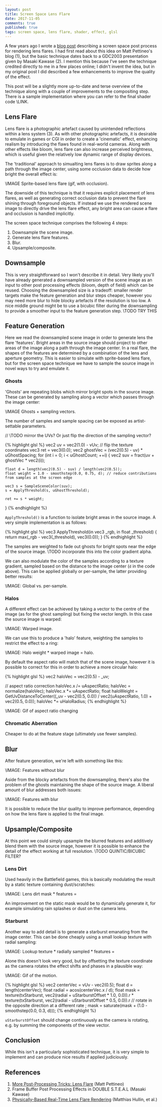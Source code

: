```yaml
---
layout: post
title: Screen Space Lens Flare
date: 2017-11-05
comments: true
published: true
tags: screen space, lens flare, shader, effect, glsl
---
```


A few years ago I wrote a [blog post](http://john-chapman-graphics.blogspot.fr/2013/02/pseudo-lens-flare.html) describing a screen space post process for rendering lens flares. I had first read about this idea on Matt Pettineo's blog (1), but the basic technique dates back to a GDC2003 presentation given by Masaki Kawase (2). I mention this because I've seen the technique credited directly to me in a few places online; I didn't invent the idea, but in my original post I did described a few enhancements to improve the quality of the effect.

This post will be a slightly more up-to-date and terse overview of the technique along with a couple of improvements to the compositing step. There is a sample implementation where you can refer to the final shader code \LINK.

## Lens Flare ##

Lens flare is a photographic artefact caused by unintended reflections within a lens system (3). As with other photographic artefacts, it is desirable to emulate in games or CGI in order to create a 'cinematic' effect, enhancing realism by introducing the flaws found in real-world cameras. Along with other effects like bloom, lens flare can also increase perceived brightness, which is useful given the relatively low dynamic range of display devices.

The 'traditional' approach to simualting lens flares is to draw sprites along a path through the image center, using some occlusion data to decide how bright the overall effect is:

\IMAGE Sprite-based lens flare (gif, with occlusion).

The downside of this technique is that it requires explicit placement of lens flares, as well as generating correct occlusion data to prevent the flare shining through foreground objects. If instead we use the rendered scene image to directly drive the lens flare effect, any bright area can cause a flare and occlusion is handled implicitly.

The screen space technique comprises the following 4 steps:

1. Downsample the scene image.
2. Generate lens flare features.
3. Blur.
4. Upsample/composite.

## Downsample ##

This is very straightforward so I won't describe it in detail. Very likely you'll have already generated a downsampled version of the scene image as an input to other post processing effects (bloom, depth of field) which can be reused. Choosing the downsampled size is a tradeoff: smaller render targets make the feature generation and blur steps cheaper, however you may need more blur to hide blocky artefacts if the resolution is too low. A nice middle ground might be to use a bicubic filter during the downsampling to provide a smoother input to the feature generation step. \TODO TRY THIS

## Feature Generation ##

Here we read the downsampled scene image in order to generate lens the flare 'features'. Bright areas in the source image should project to other areas of the image along a path through the image center. In a real flare, the shapes of the features are determined by a combination of the lens and aperture geometry. This is easier to simulate with sprite-based lens flare, but for the screen space technique we have to sample the source image in novel ways to try and emulate it.

### Ghosts ###

'Ghosts' are repeating blobs which mirror bright spots in the source image. These can be generated by sampling along a vector which passes through the image center:

\IMAGE Ghosts + sampling vectors.

The number of samples and sample spacing can be exposed as artist-settable parameters.

// \TODO mirror the UVs? Or just flip the direction of the sampling vector?

{% highlight glsl %}
vec2 uv = vec2(1.0) - vUv; // flip the texture coordinates
vec3 ret = vec3(0.0);
vec2 ghostVec = (vec2(0.5) - uv) * uGhostSpacing;
for (int i = 0; i < uGhostCount; ++i) {
	vec2 suv = fract(uv + ghostVec * vec2(i));

	float d = length(vec2(0.5) - suv) / length(vec2(0.5));
	float weight = 1.0 - smoothstep(0.0, 0.75, d); // reduce contributions from samples at the screen edge

	vec3 s = SampleSceneColor(suv);
	s = ApplyThreshold(s, uGhostThreshold);

	ret += s * weight;
}
{% endhighlight %}

`ApplyThreshold()` is a function to isolate bright areas in the source image. A very simple implementation is as follows:

{% highlight glsl %}
vec3 ApplyThreshold(in vec3 _rgb, in float _threshold)
{
	return max(_rgb - vec3(_threshold), vec3(0.0));
}
{% endhighlight %}

The samples are weighted to fade out ghosts for bright spots near the edge of the source image. \TODO incorporate this into the color gradient alpha.

We can also modulate the color of the samples according to a texture gradient, sampled based on the distance to the image center (`d` in the code above). This can be applied globally or per-sample, the latter providing better results:

\IMAGE: Global vs. per-sample.

### Halos ###

A different effect can be achieved by taking a vector to the centre of the image (as for the ghost sampling) but fixing the vector length. In this case the source image is warped:

\IMAGE: Warped image.

We can use this to produce a 'halo' feature, weighting the samples to restrict the effect to a ring:

\IMAGE: Halo weight * warped image = halo.

By default the aspect ratio will match that of the scene image, however it is possible to correct for this in order to achieve a more circular halo:

{% highlight glsl %}
vec2 haloVec = vec2(0.5) - _uv;

// aspect ratio correction
haloVec.x /= uAspectRatio;
haloVec = normalize(haloVec);
haloVec.x *= uAspectRatio;
float haloWeight = GetUvDistanceToCenter((_uv - vec2(0.5, 0.0)) / vec2(uAspectRatio, 1.0) + vec2(0.5, 0.0));
haloVec *= uHaloRadius;
{% endhighlight %}

\IMAGE: Gif of aspect ratio changing

### Chromatic Aberration ###

Cheaper to do at the feature stage (ultimately use fewer samples).

## Blur ##

After feature generation, we're left with something like this:

\IMAGE: Features without blur

Aside from the blocky artefacts from the downsampling, there's also the problem of the ghosts maintaining the shape of the source image. A liberal amount of blur addresses both issues:

\IMAGE: Features with blur

It is possible to reduce the blur quality to improve performance, depending on how the lens flare is applied to the final image.

## Upsample/Composite ##

At this point we could simply upsample the blurred features and additively blend them with the source image, however it is possible to enhance the detail of the effect working at full resolution. \TODO QUINTIC/BICUBIC FILTER?

### Lens Dirt ###

Used heavily in the Battlefield games, this is basically modulating the result by a static texture containing dust/scratches:

\IMAGE: Lens dirt mask * features =

An improvement on the static mask would be to dynamically generate it, for example simulating rain splashes or dust on the camera lens.

### Starburst ###

Another way to add detail is to generate a starburst emanating from the image center. This can be done cheaply using a small lookup texture with radial sampling:

\IMAGE: Lookup texture * radially sampled * features =

Alone this doesn't look very good, but by offsetting the texture coordinate as the camera rotates the effect shifts and phases in a plausible way:

\IMAGE: Gif of the motion.

{% highlight glsl %}
vec2 centerVec = vUv - vec2(0.5);
float d = length(centerVec);
float radial = acos(centerVec.x / d);
float mask =
	  texture(txStarburst, vec2(radial + uStarburstOffset * 1.0, 0.0)).r
	* texture(txStarburst, vec2(radial - uStarburstOffset * 0.5, 0.0)).r // rotate in the opposite direction at a different rate
	;
mask = saturate(mask + (1.0 - smoothstep(0.0, 0.3, d)));
{% endhighlight %}

`uStarburstOffset` should change continuously as the camera is rotating, e.g. by summing the components of the view vector.

## Conclusion ##

While this isn't a particularly sophisticated technique, it is very simple to implement and can produce nice results if applied judiciously.

## References ##

1. [More Post-Processing Tricks: Lens Flare](https://mynameismjp.wordpress.com/2009/12/15/more-post-processing-tricks-lens-flare/) (Matt Pettineo)
2. Frame Buffer Post Processing Effects in DOUBLE S.T.E.A.L (Masaki Kawase)
3. [Physically-Based Real-Time Lens Flare Rendering](http://resources.mpi-inf.mpg.de/lensflareRendering/pdf/flare.pdf) (Matthias Hullin, et al.)
